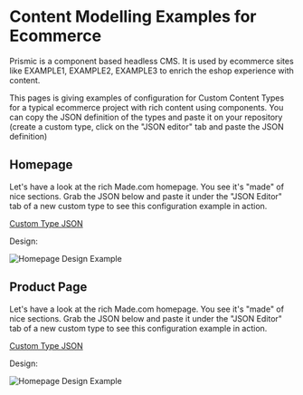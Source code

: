 # Content Modelling Examples for Ecommerce

Prismic is a component based headless CMS. It is used by ecommerce sites like EXAMPLE1, EXAMPLE2, EXAMPLE3 to enrich the eshop experience with content.

This pages is giving examples of configuration for Custom Content Types for a typical ecommerce project with rich content using components. 
You can copy the JSON definition of the types and paste it on your repository (create a custom type, click on the "JSON editor" tab and paste the JSON definition)

## Homepage

Let's have a look at the rich Made.com homepage. You see it's "made" of nice sections. Grab the JSON below and paste it under the "JSON Editor" tab of a new custom type to see this configuration example in action. 

[Custom Type JSON](https://github.com/prismicio/content-modelling-examples/blob/main/Ecommerce/homepage.json)

Design:

![Homepage Design Example](https://images.prismic.io/content-modelling-samples/7b3d2481-16cd-43c4-a259-93e599859eae_Screen+Shot+2020-11-03+at+11.38.01.png?auto=compress,format "Homepage Design Example")

## Product Page

Let's have a look at the rich Made.com homepage. You see it's "made" of nice sections. Grab the JSON below and paste it under the "JSON Editor" tab of a new custom type to see this configuration example in action. 

[Custom Type JSON](https://github.com/prismicio/content-modelling-examples/blob/main/Ecommerce/homepage.json)

Design:

![Homepage Design Example](https://images.prismic.io/content-modelling-samples/7b3d2481-16cd-43c4-a259-93e599859eae_Screen+Shot+2020-11-03+at+11.38.01.png?auto=compress,format "Homepage Design Example")
